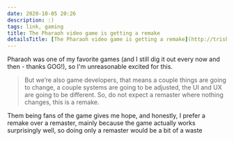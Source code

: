 ```yaml
---
date: 2020-10-05 20:26
description: :)
tags: link, gaming
title: The Pharaoh video game is getting a remake
detailsTitle: [The Pharaoh video game is getting a remake](http://triskell-interactive.com/standing-on-the-shoulders-of-giants/)
---
```


Pharaoh was one of my favorite games (and I still dig it out every now and then - thanks GOG!), so I'm unreasonable excited for this.

> But we’re also game developers, that means a couple things are going to change, a couple systems are going to be adjusted, the UI and UX are going to be different. So, do not expect a remaster where nothing changes, this is a remake.

Them being fans of the game gives me hope, and honestly, I prefer a remake over a remaster, mainly because the game actually works surprisingly well, so doing only a remaster would be a bit of a waste